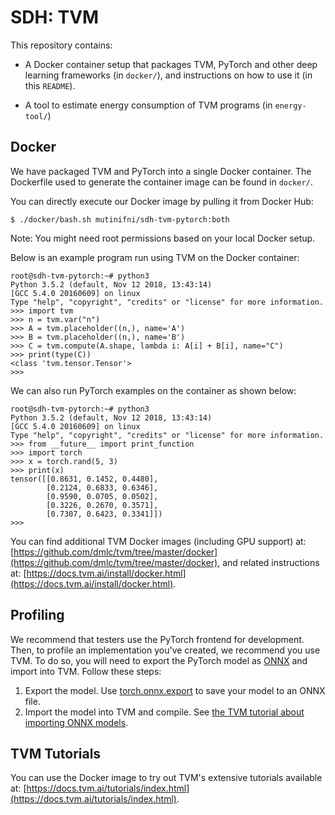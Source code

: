 SDH: TVM
===

This repository contains:

- A Docker container setup that packages TVM, PyTorch and other deep learning frameworks (in `docker/`), and instructions on how to use it (in this `README`). 

- A tool to estimate energy consumption of TVM programs (in `energy-tool/`)

Docker
---

We have packaged TVM and PyTorch into a single Docker container. The Dockerfile used to generate the container image can be found in `docker/`. 

You can directly execute our Docker image by pulling it from Docker Hub:

```
$ ./docker/bash.sh mutinifni/sdh-tvm-pytorch:both
```
Note: You might need root permissions based on your local Docker setup.

Below is an example program run using TVM on the Docker container:

```
root@sdh-tvm-pytorch:~# python3
Python 3.5.2 (default, Nov 12 2018, 13:43:14)
[GCC 5.4.0 20160609] on linux
Type "help", "copyright", "credits" or "license" for more information.
>>> import tvm
>>> n = tvm.var("n")
>>> A = tvm.placeholder((n,), name='A')
>>> B = tvm.placeholder((n,), name='B')
>>> C = tvm.compute(A.shape, lambda i: A[i] + B[i], name="C")
>>> print(type(C))
<class 'tvm.tensor.Tensor'>
>>>
```

We can also run PyTorch examples on the container as shown below:

```
root@sdh-tvm-pytorch:~# python3
Python 3.5.2 (default, Nov 12 2018, 13:43:14)
[GCC 5.4.0 20160609] on linux
Type "help", "copyright", "credits" or "license" for more information.
>>> from __future__ import print_function
>>> import torch
>>> x = torch.rand(5, 3)
>>> print(x)
tensor([[0.8631, 0.1452, 0.4480],
        [0.2124, 0.6833, 0.6346],
        [0.9590, 0.0705, 0.0502],
        [0.3226, 0.2670, 0.3571],
        [0.7307, 0.6423, 0.3341]])
>>>
```

You can find additional TVM Docker images (including GPU support) at:
[https://github.com/dmlc/tvm/tree/master/docker](https://github.com/dmlc/tvm/tree/master/docker), and related instructions at: [https://docs.tvm.ai/install/docker.html](https://docs.tvm.ai/install/docker.html).

Profiling
---

We recommend that testers use the PyTorch frontend for development.
Then, to profile an implementation you've created, we recommend you use TVM.
To do so, you will need to export the PyTorch model as [ONNX][] and import into TVM.
Follow these steps:

1. Export the model. Use [torch.onnx.export](https://pytorch.org/docs/master/onnx.html) to save your model to an ONNX file.
2. Import the model into TVM and compile. See [the TVM tutorial about importing ONNX models](https://docs.tvm.ai/tutorials/frontend/from_onnx.html#sphx-glr-tutorials-frontend-from-onnx-py).

[onnx]: https://onnx.ai

TVM Tutorials
---

You can use the Docker image to try out TVM's extensive tutorials available at: [https://docs.tvm.ai/tutorials/index.html](https://docs.tvm.ai/tutorials/index.html).

